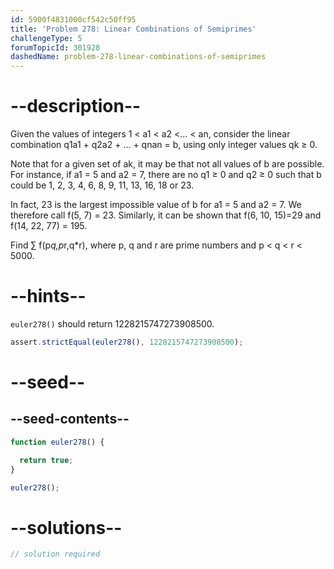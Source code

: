 ```yaml
---
id: 5900f4831000cf542c50ff95
title: 'Problem 278: Linear Combinations of Semiprimes'
challengeType: 5
forumTopicId: 301928
dashedName: problem-278-linear-combinations-of-semiprimes
---
```


# --description--

Given the values of integers 1 &lt; a1 &lt; a2 &lt;... &lt; an, consider the linear combination q1a1 + q2a2 + ... + qnan = b, using only integer values qk ≥ 0.

Note that for a given set of ak, it may be that not all values of b are possible. For instance, if a1 = 5 and a2 = 7, there are no q1 ≥ 0 and q2 ≥ 0 such that b could be 1, 2, 3, 4, 6, 8, 9, 11, 13, 16, 18 or 23.

In fact, 23 is the largest impossible value of b for a1 = 5 and a2 = 7. We therefore call f(5, 7) = 23. Similarly, it can be shown that f(6, 10, 15)=29 and f(14, 22, 77) = 195.

Find ∑ f(p*q,p*r,q\*r), where p, q and r are prime numbers and p &lt; q &lt; r &lt; 5000.

# --hints--

`euler278()` should return 1228215747273908500.

```js
assert.strictEqual(euler278(), 1228215747273908500);
```

# --seed--

## --seed-contents--

```js
function euler278() {

  return true;
}

euler278();
```

# --solutions--

```js
// solution required
```
